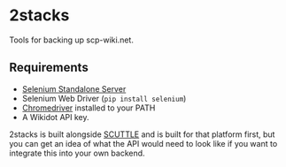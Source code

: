 # 2stacks
Tools for backing up scp-wiki.net.

## Requirements
* [Selenium Standalone Server](https://www.seleniumhq.org/download/)
* Selenium Web Driver (`pip install selenium`)
* [Chromedriver](https://sites.google.com/a/chromium.org/chromedriver/downloads) installed to your PATH
* A Wikidot API key.

2stacks is built alongside [SCUTTLE](https://github.com/pxdnbluesoul/scuttle) and is built for that platform first, but
you can get an idea of what the API would need to look like if you want to integrate this into your own backend.